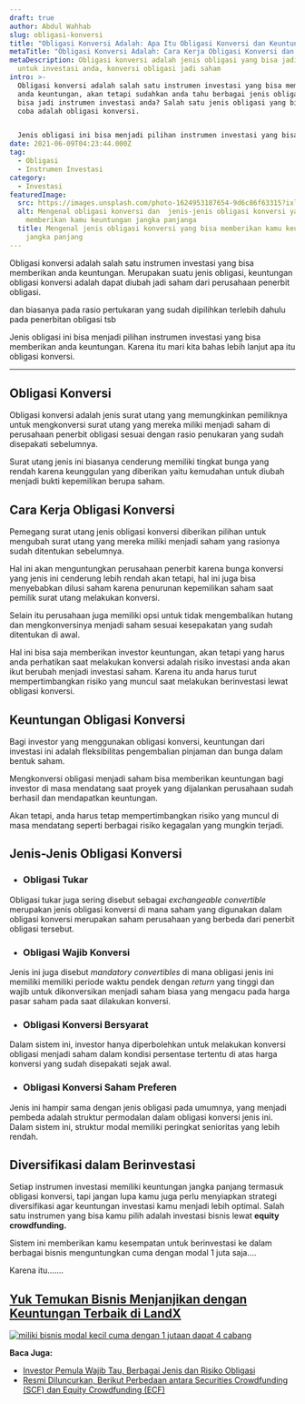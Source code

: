 ```yaml
---
draft: true
author: Abdul Wahhab
slug: obligasi-konversi
title: "Obligasi Konversi Adalah: Apa Itu Obligasi Konversi dan Keuntungannya"
metaTitle: "Obligasi Konversi Adalah: Cara Kerja Obligasi Konversi dan Keuntungan"
metaDescription: Obligasi konversi adalah jenis obligasi yang bisa jadi pilihan
  untuk investasi anda, konversi obligasi jadi saham
intro: >-
  Obligasi konversi adalah salah satu instrumen investasi yang bisa memberikan
  anda keuntungan, akan tetapi sudahkan anda tahu berbagai jenis obligasi yang
  bisa jadi instrumen investasi anda? Salah satu jenis obligasi yang bisa anda
  coba adalah obligasi konversi.


  Jenis obligasi ini bisa menjadi pilihan instrumen investasi yang bisa memberikan anda keuntungan. Karena itu mari kita bahas lebih lanjut apa itu obligasi konversi.
date: 2021-06-09T04:23:44.000Z
tag:
  - Obligasi
  - Instrumen Investasi
category:
  - Investasi
featuredImage:
  src: https://images.unsplash.com/photo-1624953187654-9d6c86f63315?ixlib=rb-1.2.1&ixid=MnwxMjA3fDB8MHxwaG90by1wYWdlfHx8fGVufDB8fHx8&auto=format&fit=crop&w=1170&q=80
  alt: Mengenal obligasi konversi dan  jenis-jenis obligasi konversi yang bisa
    memberikan kamu keuntungan jangka panjanga
  title: Mengenal jenis obligasi konversi yang bisa memberikan kamu keuntungan
    jangka panjang
---
```

Obligasi konversi adalah salah satu instrumen investasi yang bisa memberikan anda keuntungan. Merupakan suatu jenis obligasi, keuntungan obligasi konversi adalah dapat diubah jadi saham dari perusahaan penerbit obligasi.



 dan biasanya pada rasio pertukaran yang sudah dipilihkan terlebih dahulu pada penerbitan obligasi tsb



Jenis obligasi ini bisa menjadi pilihan instrumen investasi yang bisa memberikan anda keuntungan. Karena itu mari kita bahas lebih lanjut apa itu obligasi konversi.

- - -

## Obligasi Konversi

Obligasi konversi adalah jenis surat utang yang memungkinkan pemiliknya untuk mengkonversi surat utang yang mereka miliki menjadi saham di perusahaan penerbit obligasi sesuai dengan rasio penukaran yang sudah disepakati sebelumnya.

Surat utang jenis ini biasanya cenderung memiliki tingkat bunga yang rendah karena keunggulan yang diberikan yaitu kemudahan untuk diubah menjadi bukti kepemilikan berupa saham.

## Cara Kerja Obligasi Konversi

Pemegang surat utang jenis obligasi konversi diberikan pilihan untuk mengubah surat utang yang mereka miliki menjadi saham yang rasionya  sudah ditentukan sebelumnya.

Hal ini akan menguntungkan perusahaan penerbit karena bunga konversi yang  jenis ini cenderung lebih rendah akan tetapi, hal ini juga bisa menyebabkan dilusi saham karena penurunan kepemilikan saham saat pemilik surat utang melakukan konversi.

Selain itu perusahaan juga memiliki opsi untuk tidak mengembalikan hutang dan mengkonversinya menjadi saham sesuai kesepakatan yang sudah ditentukan di awal.

Hal ini bisa saja memberikan investor keuntungan, akan tetapi yang harus anda perhatikan saat melakukan konversi adalah risiko investasi anda akan ikut berubah menjadi investasi saham. Karena itu anda harus turut mempertimbangkan risiko yang muncul saat melakukan berinvestasi lewat obligasi konversi.

## Keuntungan Obligasi Konversi

Bagi investor yang menggunakan obligasi konversi, keuntungan dari investasi ini adalah fleksibilitas pengembalian pinjaman dan bunga dalam bentuk saham.

Mengkonversi obligasi menjadi saham bisa memberikan keuntungan bagi investor di masa mendatang saat proyek yang dijalankan perusahaan sudah berhasil dan mendapatkan keuntungan.

Akan tetapi, anda harus tetap mempertimbangkan risiko yang muncul di masa mendatang seperti berbagai risiko kegagalan yang mungkin terjadi.

## Jenis-Jenis Obligasi Konversi

* ### **Obligasi Tukar**

Obligasi tukar juga sering disebut sebagai *exchangeable convertible* merupakan jenis obligasi konversi di mana saham yang digunakan dalam obligasi konversi merupakan saham perusahaan yang berbeda dari penerbit obligasi tersebut.

* ### Obligasi Wajib Konversi

Jenis  ini juga disebut *mandatory convertibles* di mana obligasi jenis ini memiliki memiliki periode waktu pendek dengan *return* yang tinggi dan wajib untuk dikonversikan menjadi saham biasa yang mengacu pada harga pasar saham pada saat dilakukan konversi.

* ### Obligasi Konversi Bersyarat

Dalam sistem ini, investor hanya diperbolehkan untuk melakukan konversi obligasi menjadi saham dalam kondisi persentase tertentu di atas harga konversi yang sudah disepakati sejak awal.

* ### Obligasi Konversi Saham Preferen

Jenis ini hampir sama dengan jenis obligasi pada umumnya, yang menjadi pembeda adalah struktur permodalan dalam obligasi konversi jenis ini. Dalam sistem ini, struktur modal memiliki peringkat senioritas yang lebih rendah.

## Diversifikasi dalam Berinvestasi

Setiap instrumen investasi memiliki keuntungan jangka panjang termasuk obligasi konversi, tapi jangan lupa kamu juga perlu menyiapkan strategi diversifikasi agar keuntungan investasi kamu menjadi lebih optimal. Salah satu instrumen yang bisa kamu pilih adalah investasi bisnis lewat **equity crowdfunding.**

Sistem ini memberikan kamu kesempatan untuk berinvestasi ke dalam berbagai bisnis menguntungkan cuma dengan modal 1 juta saja.... 

Karena itu.......

## **[Yuk Temukan Bisnis Menjanjikan dengan Keuntungan Terbaik di LandX](https://landx.id/project/?utm_source=Blog&utm_medium=organic+keyword&utm_campaign=blog&utm_id=Blog)**

[![miliki bisnis modal kecil cuma dengan 1 jutaan dapat 4 cabang ](https://accountgram-production.sfo2.cdn.digitaloceanspaces.com/landx_ghost/2021/11/jadi-owner-bisnis-hanya-1-jutaan-dengan-cuan-yang-sangat-menjanjikan.png)](https://landx.id/project/?utm_source=Blog&utm_medium=organic+keyword&utm_campaign=blog&utm_id=Blog)

**Baca Juga:**

* [Investor Pemula Wajib Tau, Berbagai Jenis dan Risiko Obligasi](https://landx.id/blog/apa-itu-obligasi/)
* [Resmi Diluncurkan, Berikut Perbedaan antara Securities Crowdfunding (SCF) dan Equity Crowdfunding (ECF)](https://landx.id/blog/securities-crowdfunding-dan-equity-crowdfunding/)